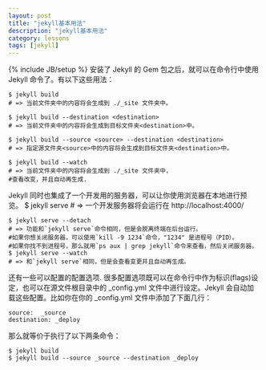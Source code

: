 ```yaml
---
layout: post
title: "jekyll基本用法"
description: "jekyll基本用法"
category: lessons
tags: [jekyll]
---
```

{% include JB/setup %}
安装了 Jekyll 的 Gem 包之后，就可以在命令行中使用 Jekyll 命令了。有以下这些用法： 

    $ jekyll build
    # => 当前文件夹中的内容将会生成到 ./_site 文件夹中。
    
    $ jekyll build --destination <destination>
    # => 当前文件夹中的内容将会生成到目标文件夹<destination>中。
    
    $ jekyll build --source <source> --destination <destination>
    # => 指定源文件夹<source>中的内容将会生成到目标文件夹<destination>中。
    
    $ jekyll build --watch
    # => 当前文件夹中的内容将会生成到 ./_site 文件夹中，
    #查看改变，并且自动再生成.
Jekyll 同时也集成了一个开发用的服务器，可以让你使用浏览器在本地进行预览。
    $ jekyll serve
    # => 一个开发服务器将会运行在 http://localhost:4000/
    
    $ jekyll serve --detach
    # => 功能和`jekyll serve`命令相同，但是会脱离终端在后台运行。
    #如果你想关闭服务器，可以使用`kill -9 1234`命令，"1234" 是进程号（PID）。
    #如果你找不到进程号，那么就用`ps aux | grep jekyll`命令来查看，然后关闭服务器。
    $ jekyll serve --watch
    # => 和`jekyll serve`相同，但是会查看变更并且自动再生成。
还有一些可以配置的配置选项. 很多配置选项既可以在命令行中作为标识(flags)设定，也可以在源文件根目录中的 _config.yml 文件中进行设定。Jekyll 会自动加载这些配置。比如你在你的 _config.yml 文件中添加了下面几行： 

    source:  _source
    destination: _deploy
那么就等价于执行了以下两条命令：

    $ jekyll build
    $ jekyll build --source _source --destination _deploy